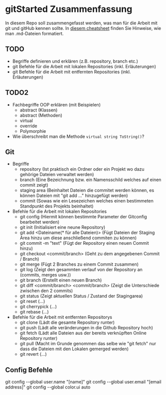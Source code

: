 # gitStarted Zusammenfassung
In diesem Repo soll zusammengefasst werden, was man für die Arbeit mit git und gitHub kennen sollte.
In [diesem cheatsheet](https://github.com/adam-p/markdown-here/wiki/Markdown-Cheatsheet) finden Sie Hinweise, wie man .md-Dateien formatiert.

## TODO
- Begriffe definieren und erklären (z.B. repository, branch etc.)
- git Befehle für die Arbeit mit lokalen Repositories (inkl. Erläuterungen)
- git Befehle für die Arbeit mit entfernten Repositories (inkl. Erläuterungen)

## TODO2
- Fachbegriffe OOP erklären (mit Beispielen)
  - abstract (Klassen)
  - abstract (Methoden)
  - virtual
  - override
  - Polymorphie
- Wie überschreibt man die Methode `virtual string ToString()`?


## Git
- Begriffe
  - repository (Ist praktisch ein Ordner oder ein Projekt wo dazu gehörige Dateien verwaltet werden)
  - branch (Eine Bezeichnung bzw. ein Namensschild welches auf einen commit zeigt)
  - staging area (Beinhaltet Dateien die commitet werden können, es können Dateien mit "git add ..." hinzugefügt werden)
  - commit (Sowas wie ein Lesezeichen welches einen bestimmeten Standpunkt des Projekts beinhaltet)
- Befehle für die Arbeit mit lokalen Repositories
  - git config <params> (Hiermit können bestimmte Parameter der Gitconfig bearbeitet werden)
  - git init (Initialisiert eine neune Repository)
  - git add <Dateiname(* für alle Dateien)> (Fügt Dateien der Staging Area hinzu um diese anschließend commiten zu können)
  - git commit -m "text" (Fügt der Repository einen neuen Commit hinzu)
  - git checkout <commit/branch> (Geht zu dem angegebenen Commit / Branch)
  - git merge <branch> (Fügt 2 Branches zu einem Commit zusammen)
  - git log (Zeigt den gesammten verlauf von der Repository an (commits, merges usw.))
  - git branch <branch-name> (Erstellt einen neuen Branch)
  - git diff <commit/branch> <commit/branch> (Zeigt die Unterschiede zwischen den 2 commits)
  - git status (Zeigt aktuellen Status / Zustand der Stagingarea)
  - git reset (...)
  - git cherrypick (...)
  - git rebase (...)
- Befehle für die Arbeit mit entfernten Repositorys
  - git clone <link> (Lädt die gesamte Repository runter)
  - git push (Lädt alle veränderungen in die Github Repository hoch)
  - git fetch (Lädt alle Dateien aus der bereits verknüpften Online Repository runter)
  - git pull (Macht im Grunde genommen das selbe wie "git fetch" nur dass die Dateien mit den Lokalen gemerged werden)
  - git revert (...)

## Config Befehle
git config --global user.name "[name]"
git config --global user.email "[email address]"
git config --global color.ui auto
